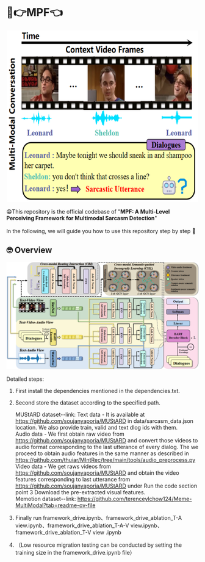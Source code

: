 # 🤣👉MPF👈
<p align="center">
<img src="introduction.png" width="500" height="450">
</p>

😁This repository is the official codebase of "**MPF: A Multi-Level Perceiving Framework for Multimodal Sarcasm Detection**"
</br>
</br>
In the following, we will guide you how to use this repository step by step 🤗

## 🤓 Overview
<p align="center">
  <img src="framework.png" width="700 height="700"
</p>

Detailed steps: 
1. First install the dependencies mentioned in the dependencies.txt.
2. Second store the dataset according to the specified path.

	MUStARD dataset--link:
	Text data - It is available at https://github.com/soujanyaporia/MUStARD in data/sarcasm_data.json location. We also provide train, valid and text dlog ids with them. <br />
	Audio data - We first obtain raw video from https://github.com/soujanyaporia/MUStARD and convert those videos to audio format corresponding to the last utterance   of every dialog. The we proceed to obtain audio features in the same manner as described in https://github.com/thuiar/MIntRec/tree/main/tools/audio_preprocess.py <br />
	Video data - We get raws videos from https://github.com/soujanyaporia/MUStARD and obtain the video features corresponding to last utterance from https://github.com/soujanyaporia/MUStARD under Run the code section point 3 Download the pre-extracted visual features. <br />
	Memotion dataset--link: https://github.com/terenceylchow124/Meme-MultiModal?tab=readme-ov-file <br />


3. Finally run framework_drive.ipynb、framework_drive_ablation_T-A view.ipynb、framework_drive_ablation_T-A-V view.ipynb、framework_drive_ablation_T-V view .ipynb
4. （Low resource migration testing can be conducted by setting the training size in the framework_drive.ipynb file）



